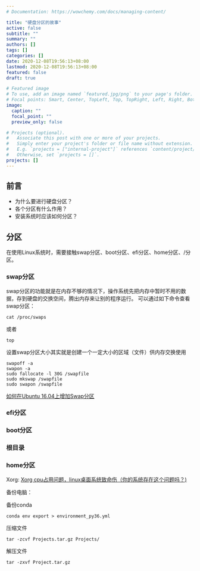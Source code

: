 ```yaml
---
# Documentation: https://wowchemy.com/docs/managing-content/

title: "硬盘分区的故事"
active: false
subtitle: ""
summary: ""
authors: []
tags: []
categories: []
date: 2020-12-08T19:56:13+08:00
lastmod: 2020-12-08T19:56:13+08:00
featured: false
draft: true

# Featured image
# To use, add an image named `featured.jpg/png` to your page's folder.
# Focal points: Smart, Center, TopLeft, Top, TopRight, Left, Right, BottomLeft, Bottom, BottomRight.
image:
  caption: ""
  focal_point: ""
  preview_only: false

# Projects (optional).
#   Associate this post with one or more of your projects.
#   Simply enter your project's folder or file name without extension.
#   E.g. `projects = ["internal-project"]` references `content/project/deep-learning/index.md`.
#   Otherwise, set `projects = []`.
projects: []
---
```

## 前言
- 为什么要进行硬盘分区？
- 各个分区有什么作用？
- 安装系统时应该如何分区？

## 分区
在使用Linux系统时，需要接触swap分区、boot分区、efi分区、home分区、/分区。
### swap分区
swap分区的功能就是在内存不够的情况下，操作系统先把内存中暂时不用的数据，存到硬盘的交换空间，腾出内存来让别的程序运行。
可以通过如下命令查看swap分区：
```shell
cat /proc/swaps
```
或者
```shell
top
```
设置swap分区大小其实就是创建一个一定大小的区域（文件）供内存交换使用
```shell
swapoff -a
swapon -a
sudo fallocate -l 30G /swapfile
sudo mkswap /swapfile
sudo swapon /swapfile
```
[如何在Ubuntu 16.04上增加Swap分区](https://blog.csdn.net/u010429286/article/details/79219230)

### efi分区

### boot分区

### 根目录

### home分区
Xorg:
[Xorg cpu占用问题，linux桌面系统致命伤（你的系统存在这个问题吗？)](https://forum.ubuntu.org.cn/viewtopic.php?t=324033)

备份电脑：

备份conda
```
conda env export > environment_py36.yml
```

压缩文件
```shell
tar -zcvf Projects.tar.gz Projects/
```
解压文件
```shell
tar -zxvf Project.tar.gz
```